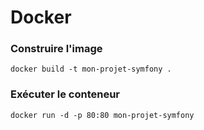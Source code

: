 # Docker

### Construire l'image
`docker build -t mon-projet-symfony .`

### Exécuter le conteneur
`docker run -d -p 80:80 mon-projet-symfony`